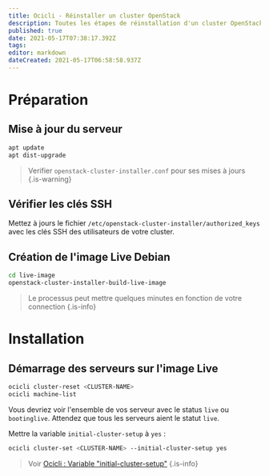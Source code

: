 ```yaml
---
title: Ocicli - Réinstaller un cluster OpenStack
description: Toutes les étapes de réinstallation d'un cluster OpenStack
published: true
date: 2021-05-17T07:38:17.392Z
tags: 
editor: markdown
dateCreated: 2021-05-17T06:58:58.937Z
---
```


# Préparation

## Mise à jour du serveur
```bash
apt update
apt dist-upgrade
```
> Verifier `openstack-cluster-installer.conf` pour ses mises à jours
{.is-warning}

## Vérifier les clés SSH
Mettez à jours le fichier `/etc/openstack-cluster-installer/authorized_keys` avec les clés SSH des utilisateurs de votre cluster.

## Création de l'image Live Debian
```bash
cd live-image
openstack-cluster-installer-build-live-image
```
> Le processus peut mettre quelques minutes en fonction de votre connection
{.is-info}

# Installation

## Démarrage des serveurs sur l'image Live
```bash
ocicli cluster-reset <CLUSTER-NAME>
ocicli machine-list
```
Vous devriez voir l'ensemble de vos serveur avec le status `live` ou `bootinglive`. Attendez que tous les serveurs aient le statut `live`.

Mettre la variable `initial-cluster-setup` à `yes` :
```bash
ocicli cluster-set <CLUSTER-NAME> --initial-cluster-setup yes 
```
> Voir [Ocicli : Variable "initial-cluster-setup"](/Openstack/Ocicli#variable-de-configuration-initiale-du-cluster)
{.is-info}
